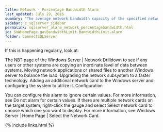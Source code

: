 ```yaml
---
title: Network - Percentage Bandwidth Alarm
last_updated: July 29, 2016
summary: "The average network bandwidth capacity of the specified network card is nearing the limit where it is saturating the network link. This value is taken over a specific number of background collections."
sidebar: c_sqlserver_sidebar
permalink: sqlserver_alarm_network_percentagebandwidth.html
id: SoWHomePage.gauBandwidthLimit.BandwidthLimit.alarm
folder: ConnectSQLServer
---
```






If this is happening regularly, look at:

The NBT page of the Windows Server | Network Drilldown to see if any users or other systems are copying an inordinate level of data between systems.
Moving network applications or shared files to another Windows server to balance the load.
Upgrading the network subsystem to a faster technology.
Adding an additional network card to the Windows server and configuring the system to utilize it.
Configuration

You can configure this alarm to ignore certain values. For more information, see Do not alarm for certain values.
If there are multiple network cards on the target system, right-click the gauge and select Select network card to choose which one you want to display. For more information, see Windows Server | Home Page | Select the Network Card.

{% include links.html %}
